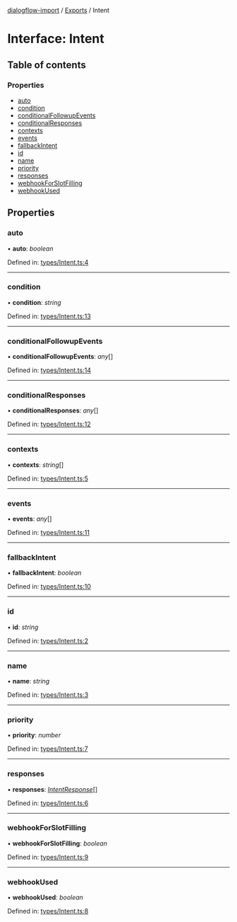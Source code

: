 [dialogflow-import](../README.md) / [Exports](../modules.md) / Intent

# Interface: Intent

## Table of contents

### Properties

- [auto](intent.md#auto)
- [condition](intent.md#condition)
- [conditionalFollowupEvents](intent.md#conditionalfollowupevents)
- [conditionalResponses](intent.md#conditionalresponses)
- [contexts](intent.md#contexts)
- [events](intent.md#events)
- [fallbackIntent](intent.md#fallbackintent)
- [id](intent.md#id)
- [name](intent.md#name)
- [priority](intent.md#priority)
- [responses](intent.md#responses)
- [webhookForSlotFilling](intent.md#webhookforslotfilling)
- [webhookUsed](intent.md#webhookused)

## Properties

### auto

• **auto**: *boolean*

Defined in: [types/Intent.ts:4](https://github.com/edupsousa/dialogflow-import/blob/a6244af/src/types/Intent.ts#L4)

___

### condition

• **condition**: *string*

Defined in: [types/Intent.ts:13](https://github.com/edupsousa/dialogflow-import/blob/a6244af/src/types/Intent.ts#L13)

___

### conditionalFollowupEvents

• **conditionalFollowupEvents**: *any*[]

Defined in: [types/Intent.ts:14](https://github.com/edupsousa/dialogflow-import/blob/a6244af/src/types/Intent.ts#L14)

___

### conditionalResponses

• **conditionalResponses**: *any*[]

Defined in: [types/Intent.ts:12](https://github.com/edupsousa/dialogflow-import/blob/a6244af/src/types/Intent.ts#L12)

___

### contexts

• **contexts**: *string*[]

Defined in: [types/Intent.ts:5](https://github.com/edupsousa/dialogflow-import/blob/a6244af/src/types/Intent.ts#L5)

___

### events

• **events**: *any*[]

Defined in: [types/Intent.ts:11](https://github.com/edupsousa/dialogflow-import/blob/a6244af/src/types/Intent.ts#L11)

___

### fallbackIntent

• **fallbackIntent**: *boolean*

Defined in: [types/Intent.ts:10](https://github.com/edupsousa/dialogflow-import/blob/a6244af/src/types/Intent.ts#L10)

___

### id

• **id**: *string*

Defined in: [types/Intent.ts:2](https://github.com/edupsousa/dialogflow-import/blob/a6244af/src/types/Intent.ts#L2)

___

### name

• **name**: *string*

Defined in: [types/Intent.ts:3](https://github.com/edupsousa/dialogflow-import/blob/a6244af/src/types/Intent.ts#L3)

___

### priority

• **priority**: *number*

Defined in: [types/Intent.ts:7](https://github.com/edupsousa/dialogflow-import/blob/a6244af/src/types/Intent.ts#L7)

___

### responses

• **responses**: [*IntentResponse*](intentresponse.md)[]

Defined in: [types/Intent.ts:6](https://github.com/edupsousa/dialogflow-import/blob/a6244af/src/types/Intent.ts#L6)

___

### webhookForSlotFilling

• **webhookForSlotFilling**: *boolean*

Defined in: [types/Intent.ts:9](https://github.com/edupsousa/dialogflow-import/blob/a6244af/src/types/Intent.ts#L9)

___

### webhookUsed

• **webhookUsed**: *boolean*

Defined in: [types/Intent.ts:8](https://github.com/edupsousa/dialogflow-import/blob/a6244af/src/types/Intent.ts#L8)

